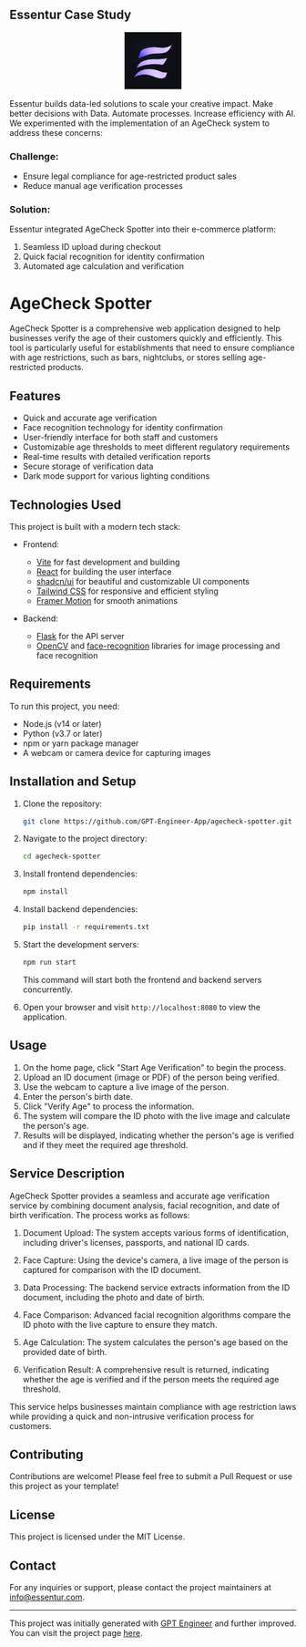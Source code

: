 ## Essentur Case Study

<p align="center">
  <img src="public/favicon.ico" alt="AgeCheck Spotter Logo" width="100" height="100">
</p>

Essentur builds data-led solutions to scale your creative impact. Make better decisions with Data. Automate processes. Increase efficiency with AI. We experimented with the implementation of an AgeCheck system to address these concerns:

### Challenge:
- Ensure legal compliance for age-restricted product sales
- Reduce manual age verification processes

### Solution:
Essentur integrated AgeCheck Spotter into their e-commerce platform:
1. Seamless ID upload during checkout
2. Quick facial recognition for identity confirmation
3. Automated age calculation and verification


# AgeCheck Spotter

AgeCheck Spotter is a comprehensive web application designed to help businesses verify the age of their customers quickly and efficiently. This tool is particularly useful for establishments that need to ensure compliance with age restrictions, such as bars, nightclubs, or stores selling age-restricted products.

## Features

- Quick and accurate age verification
- Face recognition technology for identity confirmation
- User-friendly interface for both staff and customers
- Customizable age thresholds to meet different regulatory requirements
- Real-time results with detailed verification reports
- Secure storage of verification data
- Dark mode support for various lighting conditions


## Technologies Used

This project is built with a modern tech stack:

- Frontend:
  - [Vite](https://vitejs.dev/) for fast development and building
  - [React](https://reactjs.org/) for building the user interface
  - [shadcn/ui](https://ui.shadcn.com/) for beautiful and customizable UI components
  - [Tailwind CSS](https://tailwindcss.com/) for responsive and efficient styling
  - [Framer Motion](https://www.framer.com/motion/) for smooth animations

- Backend:
  - [Flask](https://flask.palletsprojects.com/) for the API server
  - [OpenCV](https://opencv.org/) and [face-recognition](https://github.com/ageitgey/face_recognition) libraries for image processing and face recognition

## Requirements

To run this project, you need:

- Node.js (v14 or later)
- Python (v3.7 or later)
- npm or yarn package manager
- A webcam or camera device for capturing images

## Installation and Setup

1. Clone the repository:
   ```sh
   git clone https://github.com/GPT-Engineer-App/agecheck-spotter.git
   ```

2. Navigate to the project directory:
   ```sh
   cd agecheck-spotter
   ```

3. Install frontend dependencies:
   ```sh
   npm install
   ```

4. Install backend dependencies:
   ```sh
   pip install -r requirements.txt
   ```

5. Start the development servers:
   ```sh
   npm run start
   ```

   This command will start both the frontend and backend servers concurrently.

6. Open your browser and visit `http://localhost:8080` to view the application.

## Usage

1. On the home page, click "Start Age Verification" to begin the process.
2. Upload an ID document (image or PDF) of the person being verified.
3. Use the webcam to capture a live image of the person.
4. Enter the person's birth date.
5. Click "Verify Age" to process the information.
6. The system will compare the ID photo with the live image and calculate the person's age.
7. Results will be displayed, indicating whether the person's age is verified and if they meet the required age threshold.

## Service Description

AgeCheck Spotter provides a seamless and accurate age verification service by combining document analysis, facial recognition, and date of birth verification. The process works as follows:

1. Document Upload: The system accepts various forms of identification, including driver's licenses, passports, and national ID cards.

2. Face Capture: Using the device's camera, a live image of the person is captured for comparison with the ID document.

3. Data Processing: The backend service extracts information from the ID document, including the photo and date of birth.

4. Face Comparison: Advanced facial recognition algorithms compare the ID photo with the live capture to ensure they match.

5. Age Calculation: The system calculates the person's age based on the provided date of birth.

6. Verification Result: A comprehensive result is returned, indicating whether the age is verified and if the person meets the required age threshold.

This service helps businesses maintain compliance with age restriction laws while providing a quick and non-intrusive verification process for customers.

## Contributing

Contributions are welcome! Please feel free to submit a Pull Request or use this project as your template!

## License

This project is licensed under the MIT License.

## Contact

For any inquiries or support, please contact the project maintainers at info@essentur.com.

---

This project was initially generated with [GPT Engineer](https://gptengineer.app) and further improved. You can visit the project page [here](https://gptengineer.app/projects/6f6cd390-03bf-4851-85d8-065480b1bf8b/improve).
